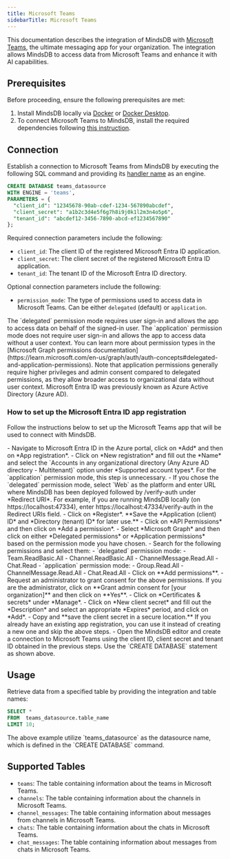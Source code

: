 ```yaml
---
title: Microsoft Teams
sidebarTitle: Microsoft Teams
---
```


This documentation describes the integration of MindsDB with [Microsoft Teams](https://www.microsoft.com/en-us/microsoft-teams/group-chat-software), the ultimate messaging app for your organization.
The integration allows MindsDB to access data from Microsoft Teams and enhance it with AI capabilities.

## Prerequisites

Before proceeding, ensure the following prerequisites are met:

1. Install MindsDB locally via [Docker](/setup/self-hosted/docker) or [Docker Desktop](/setup/self-hosted/docker-desktop).
2. To connect Microsoft Teams to MindsDB, install the required dependencies following [this instruction](/setup/self-hosted/docker#install-dependencies).

## Connection

Establish a connection to Microsoft Teams from MindsDB by executing the following SQL command and providing its [handler name](https://github.com/mindsdb/mindsdb/tree/main/mindsdb/integrations/handlers/ms_teams_handler) as an engine.

```sql
CREATE DATABASE teams_datasource
WITH ENGINE = 'teams', 
PARAMETERS = {
  "client_id": "12345678-90ab-cdef-1234-567890abcdef",
  "client_secret": "a1b2c3d4e5f6g7h8i9j0k1l2m3n4o5p6",
  "tenant_id": "abcdef12-3456-7890-abcd-ef1234567890"
};
```

Required connection parameters include the following:

* `client_id`: The client ID of the registered Microsoft Entra ID application.
* `client_secret`: The client secret of the registered Microsoft Entra ID application.
* `tenant_id`: The tenant ID of the Microsoft Entra ID directory.

Optional connection parameters include the following:

* `permission_mode`: The type of permissions used to access data in Microsoft Teams. Can be either `delegated` (default) or `application`. 

<Tip>
The `delegated` permission mode requires user sign-in and allows the app to access data on behalf of the signed-in user. The `application` permission mode does not require user sign-in and allows the app to access data without a user context. You can learn more about permission types in the [Microsoft Graph permissions documentation](https://learn.microsoft.com/en-us/graph/auth/auth-concepts#delegated-and-application-permissions).
Note that application permissions generally require higher privileges and admin consent compared to delegated permissions, as they allow broader access to organizational data without user context.
</Tip>

<Note>
Microsoft Entra ID was previously known as Azure Active Directory (Azure AD).
</Note>

### How to set up the Microsoft Entra ID app registration

Follow the instructions below to set up the Microsoft Teams app that will be used to connect with MindsDB.

<Steps>
  <Step title="Register an application in the Azure portal">
    - Navigate to Microsoft Entra ID in the Azure portal, click on *Add* and then on *App registration*.
    - Click on *New registration* and fill out the *Name* and select the `Accounts in any organizational directory (Any Azure AD directory - Multitenant)` option under *Supported account types*. For the `application` permission mode, this step is unnecessary.
    - If you chose the `delegated` permission mode, select `Web` as the platform and enter URL where MindsDB has been deployed followed by /verify-auth under *Redirect URI*. For example, if you are running MindsDB locally (on https://localhost:47334), enter https://localhost:47334/verify-auth in the Redirect URIs field.
    - Click on *Register*. **Save the *Application (client) ID* and *Directory (tenant) ID* for later use.**
    - Click on *API Permissions* and then click on *Add a permission*.
    - Select *Microsoft Graph* and then click on either *Delegated permissions* or *Application permissions* based on the permission mode you have chosen.
    - Search for the following permissions and select them:
      - `delegated` permission mode:
        - Team.ReadBasic.All
        - Channel.ReadBasic.All
        - ChannelMessage.Read.All
        - Chat.Read
      - `application` permission mode:
        - Group.Read.All
        - ChannelMessage.Read.All
        - Chat.Read.All
    - Click on **Add permissions**.
    - Request an administrator to grant consent for the above permissions. If you are the administrator, click on **Grant admin consent for [your organization]** and then click on **Yes**.
    - Click on *Certificates & secrets* under *Manage*.
    - Click on *New client secret* and fill out the *Description* and select an appropriate *Expires* period, and click on *Add*.
    - Copy and **save the client secret in a secure location.**
    <Tip>
    If you already have an existing app registration, you can use it instead of creating a new one and skip the above steps.
    </Tip>
  </Step>
  <Step title="Configure a MS Teams data souce in the MindsDB Editor">
    - Open the MindsDB editor and create a connection to Microsoft Teams using the client ID, client secret and tenant ID obtained in the previous steps. Use the `CREATE DATABASE` statement as shown above.
  </Step>
<Steps>

## Usage

Retrieve data from a specified table by providing the integration and table names:

```sql
SELECT *
FROM  teams_datasource.table_name
LIMIT 10;
```

<Note>
The above example utilize `teams_datasource` as the datasource name, which is defined in the `CREATE DATABASE` command.
</Note>

## Supported Tables

* `teams`: The table containing information about the teams in Microsoft Teams.
* `channels`: The table containing information about the channels in Microsoft Teams.
* `channel_messages`: The table containing information about messages from channels in Microsoft Teams.
* `chats`: The table containing information about the chats in Microsoft Teams.
* `chat_messages`: The table containing information about messages from chats in Microsoft Teams.
